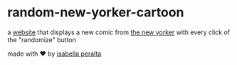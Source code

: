 # random-new-yorker-cartoon

a [website](https://isabellaperalta.github.io/newyorker/) that displays a new comic from [the new yorker](https://www.newyorker.com/cartoons/daily-cartoon) with every click of the "randomize" button

made with ❤️ by [isabella peralta](https://www.isabellaperalta.com/)
